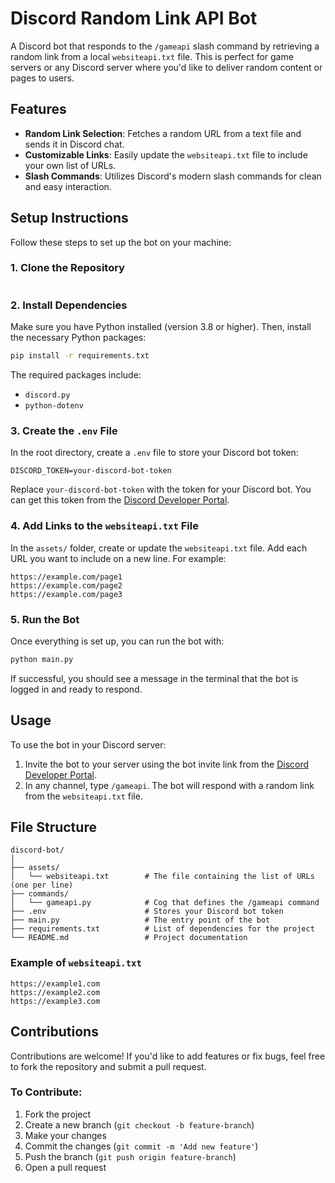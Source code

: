 # Discord Random Link API Bot

A Discord bot that responds to the `/gameapi` slash command by retrieving a random link from a local `websiteapi.txt` file. This is perfect for game servers or any Discord server where you'd like to deliver random content or pages to users.

## Features

- **Random Link Selection**: Fetches a random URL from a text file and sends it in Discord chat.
- **Customizable Links**: Easily update the `websiteapi.txt` file to include your own list of URLs.
- **Slash Commands**: Utilizes Discord's modern slash commands for clean and easy interaction.

## Setup Instructions

Follow these steps to set up the bot on your machine:

### 1. Clone the Repository

```GO to https://github.com/TheUselessCreator/DiscordGamesAPI and fork it.
```

### 2. Install Dependencies

Make sure you have Python installed (version 3.8 or higher). Then, install the necessary Python packages:

```bash
pip install -r requirements.txt
```

The required packages include:
- `discord.py`
- `python-dotenv`

### 3. Create the `.env` File

In the root directory, create a `.env` file to store your Discord bot token:

```
DISCORD_TOKEN=your-discord-bot-token
```

Replace `your-discord-bot-token` with the token for your Discord bot. You can get this token from the [Discord Developer Portal](https://discord.com/developers/applications).

### 4. Add Links to the `websiteapi.txt` File

In the `assets/` folder, create or update the `websiteapi.txt` file. Add each URL you want to include on a new line. For example:

```
https://example.com/page1
https://example.com/page2
https://example.com/page3
```

### 5. Run the Bot

Once everything is set up, you can run the bot with:

```bash
python main.py
```

If successful, you should see a message in the terminal that the bot is logged in and ready to respond.

## Usage

To use the bot in your Discord server:

1. Invite the bot to your server using the bot invite link from the [Discord Developer Portal](https://discord.com/developers/applications).
2. In any channel, type `/gameapi`. The bot will respond with a random link from the `websiteapi.txt` file.

## File Structure

```text
discord-bot/
│
├── assets/
│   └── websiteapi.txt        # The file containing the list of URLs (one per line)
├── commands/
│   └── gameapi.py            # Cog that defines the /gameapi command
├── .env                      # Stores your Discord bot token
├── main.py                   # The entry point of the bot
├── requirements.txt          # List of dependencies for the project
└── README.md                 # Project documentation
```

### Example of `websiteapi.txt`

```text
https://example1.com
https://example2.com
https://example3.com
```

## Contributions

Contributions are welcome! If you'd like to add features or fix bugs, feel free to fork the repository and submit a pull request.

### To Contribute:

1. Fork the project
2. Create a new branch (`git checkout -b feature-branch`)
3. Make your changes
4. Commit the changes (`git commit -m 'Add new feature'`)
5. Push the branch (`git push origin feature-branch`)
6. Open a pull request

